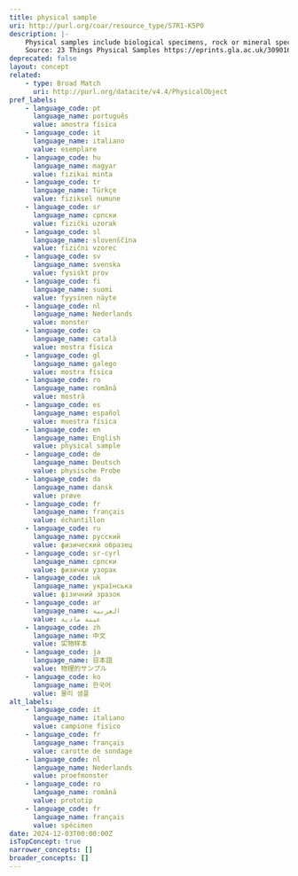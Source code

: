```yaml
---
title: physical sample
uri: http://purl.org/coar/resource_type/S7R1-K5P0
description: |-
    Physical samples include biological specimens, rock or mineral specimens, soil or sediment cores, plants and seeds, water quality samples, archaeological artefacts, or DNA and human tissue samples. Samples may be used in analyses and can be destroyed in this process, whereas specimens are preserved curated objects that can be continuously studied.
    Source: 23 Things Physical Samples https://eprints.gla.ac.uk/309016/1/309016.pdf
deprecated: false
layout: concept
related:
    - type: Broad Match
      uri: http://purl.org/datacite/v4.4/PhysicalObject
pref_labels:
    - language_code: pt
      language_name: português
      value: amostra física
    - language_code: it
      language_name: italiano
      value: esemplare
    - language_code: hu
      language_name: magyar
      value: fizikai minta
    - language_code: tr
      language_name: Türkçe
      value: fiziksel numune
    - language_code: sr
      language_name: српски
      value: fizički uzorak
    - language_code: sl
      language_name: slovenščina
      value: fizični vzorec
    - language_code: sv
      language_name: svenska
      value: fysiskt prov
    - language_code: fi
      language_name: suomi
      value: fyysinen näyte
    - language_code: nl
      language_name: Nederlands
      value: monster
    - language_code: ca
      language_name: català
      value: mostra física
    - language_code: gl
      language_name: galego
      value: mostra física
    - language_code: ro
      language_name: română
      value: mostră
    - language_code: es
      language_name: español
      value: muestra física
    - language_code: en
      language_name: English
      value: physical sample
    - language_code: de
      language_name: Deutsch
      value: physische Probe
    - language_code: da
      language_name: dansk
      value: prøve
    - language_code: fr
      language_name: français
      value: échantillon
    - language_code: ru
      language_name: русский
      value: физический образец
    - language_code: sr-cyrl
      language_name: српски
      value: физички узорак
    - language_code: uk
      language_name: українська
      value: фізичний зразок
    - language_code: ar
      language_name: العربية
      value: عينة مادية
    - language_code: zh
      language_name: 中文
      value: 实物样本
    - language_code: ja
      language_name: 日本語
      value: 物理的サンプル
    - language_code: ko
      language_name: 한국어
      value: 물리 샘플
alt_labels:
    - language_code: it
      language_name: italiano
      value: campione fisico
    - language_code: fr
      language_name: français
      value: carotte de sondage
    - language_code: nl
      language_name: Nederlands
      value: proefmonster
    - language_code: ro
      language_name: română
      value: prototip
    - language_code: fr
      language_name: français
      value: spécimen
date: 2024-12-03T00:00:00Z
isTopConcept: true
narrower_concepts: []
broader_concepts: []
---
```


